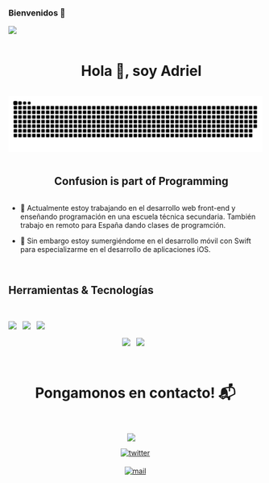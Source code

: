 ### Bienvenidos 👋

<!--
**ADRIELCELSOROSALES/ADRIELCELSOROSALES** is a ✨ _special_ ✨ repository because its `README.md` (this file) appears on your GitHub profile.

Here are some ideas to get you started:

- 🔭 I’m currently working on ...
- 🌱 I’m currently learning ...
- 👯 I’m looking to collaborate on ...
- 🤔 I’m looking for help with ...
- 💬 Ask me about ...
- 📫 How to reach me: ...
- 😄 Pronouns: ...
- ⚡ Fun fact: ...
-->
<!--horizontal divider(gradiant)-->
<img src="https://user-images.githubusercontent.com/73097560/115834477-dbab4500-a447-11eb-908a-139a6edaec5c.gif">

<!--h1 without bottom border-->
<div id="user-content-toc">
  <ul align="center">
    <summary><h1 style="display: inline-block">Hola 👋, soy Adriel</h1></summary>
  </ul>
</div>


<!--- snake -->
<div align="center">
  <img  src="https://github.com/1999AZZAR/1999AZZAR/blob/main/resources/img/grid-snake.svg"
       alt="snake" /></a>
</div>


<!--h2 without bottom border-->
<div id="user-content-toc">
  <ul align="center">
    <summary><h2 style="display: inline-block">Confusion is part of Programming</h2></summary>
  </ul>
</div>


<!--Intro start-->
- 🔭 Actualmente estoy trabajando en el desarrollo web front-end y enseñando programación en una escuela técnica secundaria. También trabajo en remoto para España dando clases de programción.


- 🌱 Sin embargo estoy sumergiéndome en el desarrollo móvil con Swift para especializarme en el desarrollo de aplicaciones iOS.

<!--Intro end-->

<br>

<h2>Herramientas & Tecnologías</h2>
<br>
 <p>
   <img src="https://img.shields.io/badge/HTML%20-%23F7DF1E.svg?&style=for-the-badge&color=E34F26" />&nbsp;&nbsp;
   <img src="https://img.shields.io/badge/css%20-%23F7DF1E.svg?&style=for-the-badge&color=5BA8EE" />&nbsp;&nbsp;
   <img src="https://img.shields.io/badge/JavaScript%20-%23F7DF1E.svg?&style=for-the-badge&color=F7DF1E" />&nbsp;&nbsp; 
   <center>

   <!--aqui hay una pausa-->
   <img src="https://img.shields.io/badge/Git%20-%23F7DF1E.svg?&style=for-the-badge&color=000" />&nbsp;&nbsp;
   <img src="https://img.shields.io/badge/GitHub%20-%23F7DF1E.svg?&style=for-the-badge&color=000" />&nbsp;&nbsp;



<div align='left'>

<br>

<h1 align="center">Pongamonos en contacto! 📬</h1>
<Br>
<p align="center">
<a href="https://www.linkedin.com/in/adriel-celso-rosales-6a4096246" target="blank"><img align="center" src="https://img.shields.io/badge/Adriel Rosales-0077B5?style=for-the-badge&logo=linkedin&logoColor=white" /></a> &nbsp;&nbsp;&nbsp; </p>


   <p align="center">
<a href="https://x.com/celsinski_1999?t=DAH_WaR_nK3HoF5SxcqjuQ&s=09" target="_blank">
<img src="https://img.shields.io/badge/twitter:  Adriel Rosales-%2300acee.svg?color=1DA1F2&style=for-the-badge&logo=twitter&logoColor=white" alt="twitter" style="margin-bottom: 5px;"/>
</a>    </p>
 





  <p align="center">
<a href="mailto:programacionIPET424@gmail.com" target="_blank">
<img src="https://img.shields.io/badge/gmail: Adriel Rosales-%23EA4335.svg?style=for-the-badge&logo=gmail&logoColor=white" alt="mail" style="margin-bottom: 5px;" />
</a>   </p>
 

</ul>
</div>
